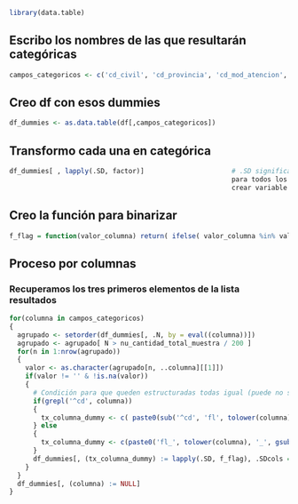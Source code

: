 ``` r
library(data.table)
```

## Escribo los nombres de las que resultarán categóricas
``` r
campos_categoricos <- c('cd_civil', 'cd_provincia', 'cd_mod_atencion',...)
```

## Creo df con esos dummies
``` r
df_dummies <- as.data.table(df[,campos_categoricos])
```

## Transformo cada una en categórica
``` r
df_dummies[ , lapply(.SD, factor)]                      # .SD significa subsetdata. Lappy calcula una función 
                                                        para todos los elementos de una lista (factor es para 
                                                        crear variable categórica)  
```



## Creo la función para binarizar
``` r
f_flag = function(valor_columna) return( ifelse( valor_columna %in% valor, 1, 0 ) )
```

## Proceso por columnas

### Recuperamos los tres primeros elementos de la lista resultados

``` r
for(columna in campos_categoricos)
{
  agrupado <- setorder(df_dummies[, .N, by = eval((columna))])                  # Busco los campos (las opciones de respuesta) con su frecuencia
  agrupado <- agrupado[ N > nu_cantidad_total_muestra / 200 ]                   # Me quedo únicamente con campos que tengan más   del 0.5% de la frecuencia
  for(n in 1:nrow(agrupado))                                                    # Por cada campo
  {
    valor <- as.character(agrupado[n, ..columna][[1]])                          # Defino el nombre del campo que buscará luego la función
    if(valor != '' & !is.na(valor))                                             # Únicamente cuando el campo no es nulo ni vacío
    {
      # Condición para que queden estructuradas todas igual (puede no ser necesaria)
      if(grepl('^cd', columna)) 
      {
        tx_columna_dummy <- c( paste0(sub('^cd', 'fl', tolower(columna)), '', gsub(" ", "", valor)))
      } else
      {
        tx_columna_dummy <- c(paste0('fl_', tolower(columna), '_', gsub(" ", "", valor)))
      }
      df_dummies[, (tx_columna_dummy) := lapply(.SD, f_flag), .SDcols = columna] # Por cada campo pido que se ejecute la función que binariza
    }
  }
  df_dummies[, (columna) := NULL]
}
```

